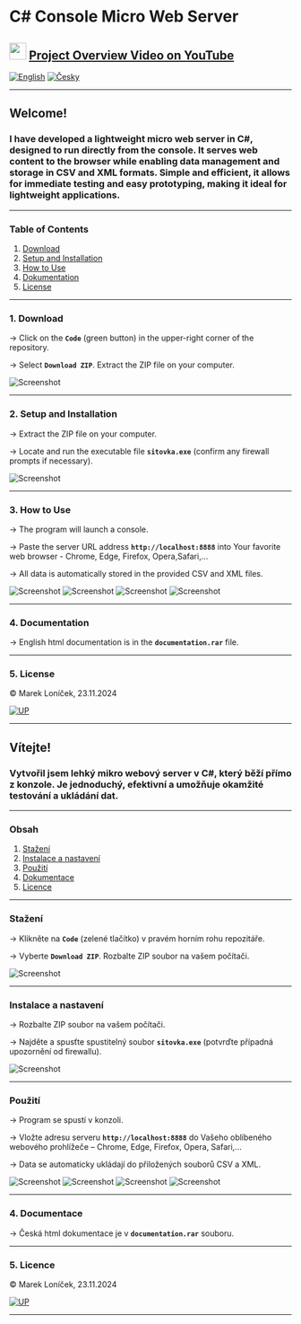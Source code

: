  # <a id="up">C# Console Micro Web Server</a>

## <img src="https://upload.wikimedia.org/wikipedia/commons/4/42/YouTube_icon_%282013-2017%29.png" width="30" />  [Project Overview Video on YouTube](https://www.youtube.com/watch?v=zTt-5AbQsSk)
   
 




    

 

  
[![English](https://img.shields.io/badge/lang-English-blue)](#english)
[![Česky](https://img.shields.io/badge/lang-Česky-red)](#česky)


---




## <a id="english"></a> Welcome!

### I have developed a lightweight micro web server in C#, designed to run directly from the console. It serves web content to the browser while enabling data management and storage in CSV and XML formats. Simple and efficient, it allows for immediate testing and easy prototyping, making it ideal for lightweight applications.

---

### Table of Contents
1. [Download](#download)
2. [Setup and Installation](#setup-and-installation)
3. [How to Use](#how-to-use)
4. [Dokumentation](#docs-eng)
5. [License](#license)

---

### <a id="download"></a> 1. Download

→ Click on the **`Code`** (green button) in the upper-right corner of the repository. 

→ Select **`Download ZIP`**. Extract the ZIP file on your computer.

![Screenshot](a.png)

---
### <a id="setup-and-installation"></a> 2. Setup and Installation

→ Extract the ZIP file on your computer.

→ Locate and run the executable file **`sitovka.exe`** (confirm any firewall prompts if necessary).

![Screenshot](b.png)

---
### <a id="how-to-use"></a> 3. How to Use

→ The program will launch a console. 

→ Paste the server URL address **`http://localhost:8888`** into Your favorite web browser - Chrome, Edge, Firefox, Opera,Safari,...

→ All data is automatically stored in the provided CSV and XML files.

![Screenshot](c.png)
![Screenshot](sitovka.png)
![Screenshot](d.png)
![Screenshot](e.png)

---
### <a id="docs-eng"></a> 4. Documentation

→ English html documentation is in the **`documentation.rar`** file.

---

### <a id="license"></a> 5. License

&copy; Marek Loníček, 23.11.2024


[![UP](https://img.shields.io/badge/↑_UP_↑-blue)](#up)

---




## <a id="česky"></a> Vítejte!

### Vytvořil jsem lehký mikro webový server v C#, který běží přímo z konzole. Je jednoduchý, efektivní a umožňuje okamžité testování a ukládání dat.

---

### Obsah
1. [Stažení](#stažení)
2. [Instalace a nastavení](#instalace-a-nastavení)
3. [Použití](#použití)
4. [Dokumentace](#docs-cze)
5. [Licence](#licence)

---

### <a id="stažení"></a> Stažení

→ Klikněte na **`Code`** (zelené tlačítko) v pravém horním rohu repozitáře. 

→ Vyberte **`Download ZIP`**. Rozbalte ZIP soubor na vašem počítači.

![Screenshot](a.png)

---
### <a id="instalace-a-nastavení"></a> Instalace a nastavení

→ Rozbalte ZIP soubor na vašem počítači. 

→ Najděte a spusťte spustitelný soubor **`sitovka.exe`** (potvrďte případná upozornění od firewallu).

![Screenshot](b.png)

---
### <a id="použití"></a> Použití

→ Program se spustí v konzoli.

→ Vložte adresu serveru **`http://localhost:8888`** do Vašeho oblíbeného webového prohlížeče – Chrome, Edge, Firefox, Opera, Safari,...

→ Data se automaticky ukládají do přiložených souborů CSV a XML.

![Screenshot](c.png)
![Screenshot](sitovka.png)
![Screenshot](d.png)
![Screenshot](e.png)

---

### <a id="docs-cze"></a> 4. Documentace

→ Česká html dokumentace je v **`documentation.rar`** souboru.

---
### <a id="licence"></a> 5. Licence

&copy; Marek Loníček, 23.11.2024


[![UP](https://img.shields.io/badge/↑_NAHORU_↑-blue)](#up)

---


